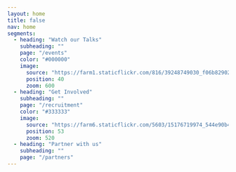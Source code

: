 ```yaml
---
layout: home
title: false
nav: home
segments:
  - heading: "Watch our Talks"
    subheading: ""
    page: "/events"
    color: "#000000"
    image:
      source: "https://farm1.staticflickr.com/816/39248749030_f06b829024_k_d.jpg"
      position: 40
      zoom: 600
  - heading: "Get Involved"
    subheading: ""
    page: "/recruitment"
    color: "#333333"
    image:
      source: "https://farm6.staticflickr.com/5603/15176719974_544e90b422_k_d.jpg"
      position: 53
      zoom: 520
  - heading: "Partner with us"
    subheading: ""
    page: "/partners"
---
```

